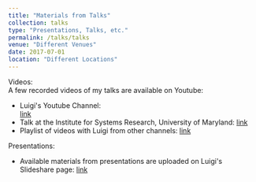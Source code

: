 ```yaml
---
title: "Materials from Talks"
collection: talks
type: "Presentations, Talks, etc."
permalink: /talks/talks
venue: "Different Venues"
date: 2017-07-01
location: "Different Locations"
---
```


Videos:<br/>
A few recorded videos of my talks are available on Youtube: <br />
  - Luigi's Youtube Channel:<br /> [link](https://www.youtube.com/user/lvanfretti) <br />
  - Talk at the Institute for Systems Research, University of Maryland: [link](https://youtu.be/h_RrjAXs8rM) <br />
  - Playlist of videos with Luigi from other channels: [link](https://www.youtube.com/watch?v=5Uf5FcqsjiA&list=PL3ewLNwzPhxI9PQR9-ARqa4tDRXU9W_ql) <br />

Presentations: <br/>
  - Available materials from presentations are uploaded on Luigi's Slideshare page: [link](https://www.slideshare.net/luigivanfretti)
